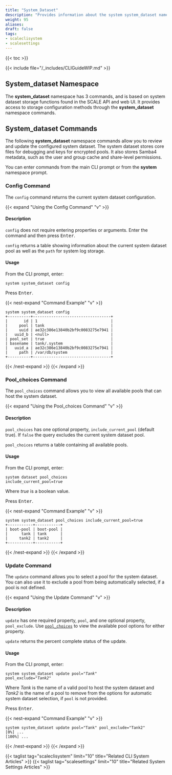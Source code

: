 ```yaml
---
title: "System_Dataset"
description: "Provides information about the system system_dataset namespace in the TrueNAS CLI. Includes command syntax and common commands."
weight: 95
aliases:
draft: false
tags:
- scaleclisystem
- scalesettings
---
```


{{< toc >}}

{{< include file="/_includes/CLIGuideWIP.md" >}}

## System_dataset Namespace

The **system_dataset** namespace has 3 commands, and is based on system dataset storage functions found in the SCALE API and web UI.
It provides access to storage configuration methods through the **system_dataset** namespace commands.

## System_dataset Commands
The following **system_dataset** namespace commands allow you to review and update the configured system dataset.
The system dataset stores core files for debugging and keys for encrypted pools.
It also stores Samba4 metadata, such as the user and group cache and share-level permissions.

You can enter commands from the main CLI prompt or from the **system** namespace prompt.

### Config Command

The `config` command returns the current system dataset configuration.

{{< expand "Using the Config Command" "v" >}}

#### Description

`config` does not require entering properties or arguments.
Enter the command and then press <kbd>Enter</kbd>.

`config` returns a table showing information about the current system dataset pool as well as the `path` for system log storage.

#### Usage

From the CLI prompt, enter:

<code>system system_dataset config</code>

Press <kbd>Enter</kbd>.

{{< nest-expand "Command Example" "v" >}}
```
system system_dataset config
+----------+----------------------------------+
|       id | 1                                |
|     pool | tank                             |
|     uuid | ae32c386e13840b2bf9c0083275e7941 |
|   uuid_b | <null>                           |
| pool_set | true                             |
| basename | tank/.system                     |
|   uuid_a | ae32c386e13840b2bf9c0083275e7941 |
|     path | /var/db/system                   |
+----------+----------------------------------+
```
{{< /nest-expand >}}
{{< /expand >}}

### Pool_choices Command

The `pool_choices` command allows you to view all available pools that can host the system dataset.

{{< expand "Using the Pool_choices Command" "v" >}}

#### Description

`pool_choices` has one optional property, `include_current_pool` (default true). If `false` the query excludes the current system dataset pool.

`pool_choices` returns a table containing all available pools.

#### Usage

From the CLI prompt, enter:

<code>system dataset pool_choices include_current_pool=<em>true</em></code>

Where *true* is a boolean value.

Press <kbd>Enter</kbd>.

{{< nest-expand "Command Example" "v" >}}
```
system system_dataset pool_choices include_current_pool=true
+-----------+-----------+
| boot-pool | boot-pool |
|      tank | tank      |
|     tank2 | tank2     |
+-----------+-----------+
```
{{< /nest-expand >}}
{{< /expand >}}

### Update Command

The `update` command allows you to select a pool for the system dataset.
You can also use it to exclude a pool from being automatically selected, if a pool is not defined.

{{< expand "Using the Update Command" "v" >}}

#### Description

`update` has one required property, `pool`, and one optional property, `pool_exclude`.
Use [`pool_choices`](#pool_choices-command) to view the available pool options for either property.

`update` returns the percent complete status of the update.

#### Usage

From the CLI prompt, enter:

<code>system system_dataset update pool="<em>Tank</em>" pool_exclude="<em>Tank2</em>"</code>

Where *Tank* is the name of a valid pool to host the system dataset and *Tank2* is the name of a pool to remove from the options for automatic system dataset selection, if `pool` is not provided.

Press <kbd>Enter</kbd>.

{{< nest-expand "Command Example" "v" >}}
```
system system_dataset update pool="Tank" pool_exclude="Tank2"
[0%] ...
[100%] ...

```
{{< /nest-expand >}}
{{< /expand >}}

{{< taglist tag="scaleclisystem" limit="10" title="Related CLI System Articles" >}}
{{< taglist tag="scalesettings" limit="10" title="Related System Settings Articles" >}}
